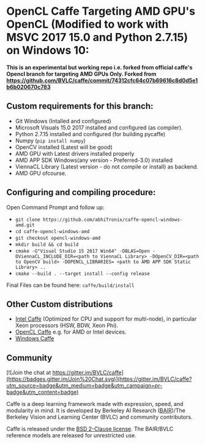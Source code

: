 # OpenCL Caffe Targeting AMD GPU's OpenCL (Modified to work with MSVC 2017 15.0 and Python 2.7.15) on Windows 10:

**This is an experimental but working repo i.e. forked from official caffe's Opencl branch for targeting AMD GPUs Only. Forked from https://github.com/BVLC/caffe/commit/74312cfc64c07b69616c8d0d5e1b6b020670c783**

## Custom requirements for this branch:

- Git Windows (Intalled and configured)
- Microsoft Visuals 15.0 2017 installed and configured (as compiler).
- Python 2.7.15 installed and configured (for building pycaffe)
- Numpy (`pip install numpy`)
- OpenCV installed (Latest will be good)
- AMD GPU with Latest drivers installed properly
- AMD APP SDK Windows(any version - Preferred-3.0) installed
- ViennaCL Library (Latest version - do not compile or install) as backend.
- AMD GPU ofcourse.

## Configuring and compiling procedure:
Open Command Prompt and follow up:
- `git clone https://github.com/abhiTronix/caffe-opencl-windows-amd.git`
- `cd caffe-opencl-windows-amd`
- `git checkout opencl-windows-amd`
- `mkdir build && cd build`
- `cmake -G"Visual Studio 15 2017 Win64" -DBLAS=Open -DViennaCL_INCLUDE_DIR=<path to ViennaCL Library> -DOpenCV_DIR=<path to OpenCV build> -DOPENCL_LIBRARIES= <path to AMD APP SDK Static Library> ..`
- `cmake --build . --target install --config release`

Final Files can be found here: `caffe/build/install`


## Other Custom distributions

- [Intel Caffe](https://github.com/BVLC/caffe/tree/intel) (Optimized for CPU and support for multi-node), in particular Xeon processors (HSW, BDW, Xeon Phi).
- [OpenCL Caffe](https://github.com/BVLC/caffe/tree/opencl) e.g. for AMD or Intel devices.
- [Windows Caffe](https://github.com/BVLC/caffe/tree/windows)

## Community

[![Join the chat at https://gitter.im/BVLC/caffe](https://badges.gitter.im/Join%20Chat.svg)](https://gitter.im/BVLC/caffe?utm_source=badge&utm_medium=badge&utm_campaign=pr-badge&utm_content=badge)

Caffe is a deep learning framework made with expression, speed, and modularity in mind.
It is developed by Berkeley AI Research ([BAIR](http://bair.berkeley.edu))/The Berkeley Vision and Learning Center (BVLC) and community contributors.

Caffe is released under the [BSD 2-Clause license](https://github.com/BVLC/caffe/blob/master/LICENSE).
The BAIR/BVLC reference models are released for unrestricted use.
